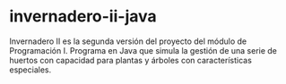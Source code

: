 # invernadero-ii-java
Invernadero II es la segunda versión del proyecto del módulo de Programación I. Programa en Java que simula la gestión de una serie de huertos con capacidad para plantas y árboles con características especiales.
